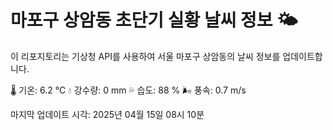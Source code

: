 
# 마포구 상암동 초단기 실황 날씨 정보 🌤️

이 리포지토리는 기상청 API를 사용하여 서울 마포구 상암동의 날씨 정보를 업데이트합니다. 

🌡️ 기온: 6.2 ℃
💧 강수량: 0 mm
💦 습도: 88 %
🌬️ 풍속: 0.7 m/s

마지막 업데이트 시각: 2025년 04월 15일 08시 10분    
